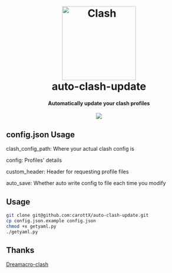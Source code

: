 <h1 align="center">
  <img src="https://github.com/Dreamacro/clash/raw/master/docs/logo.png" alt="Clash" width="200">
  <br>auto-clash-update<br>
</h1>

<h4 align="center">Automatically update your clash profiles</h4>
<p align="center">
   <a href="https://www.codacy.com/manual/carottX/auto-clash-update?utm_source=github.com&amp;utm_medium=referral&amp;utm_content=carottX/auto-clash-update&amp;utm_campaign=Badge_Grade">
      <img src="https://api.codacy.com/project/badge/Grade/61688f05731b4356a44ded084b1485d6">
   </a>
 </p>

## config.json Usage

clash_config_path: Where your actual clash config is

config: Profiles' details

custom_header: Header for requesting profile files

auto_save: Whether auto write config to file each time you modify

## Usage
 ```sh
git clone git@github.com:carottX/auto-clash-update.git
cp config.json.example config.json
chmod +x getyaml.py
./getyaml.py
 ``` 
## Thanks

[Dreamacro-clash](https://github.com/Dreamacro/clash)
